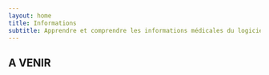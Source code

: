 ```yaml
---
layout: home
title: Informations
subtitle: Apprendre et comprendre les informations médicales du logiciel
---
```


## A VENIR